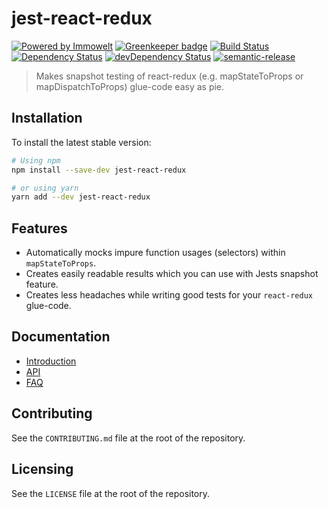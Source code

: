 # jest-react-redux

[![Powered by Immowelt](https://img.shields.io/badge/powered%20by-immowelt-yellow.svg?colorB=ffb200)](https://stackshare.io/immowelt-group/)
[![Greenkeeper badge](https://badges.greenkeeper.io/ImmoweltGroup/jest-react-redux.svg)](https://greenkeeper.io/)
[![Build Status](https://travis-ci.org/ImmoweltGroup/jest-react-redux.svg?branch=master)](https://travis-ci.org/ImmoweltGroup/jest-react-redux)
[![Dependency Status](https://david-dm.org/ImmoweltGroup/jest-react-redux.svg)](https://david-dm.org/ImmoweltGroup/jest-react-redux)
[![devDependency Status](https://david-dm.org/ImmoweltGroup/jest-react-redux/dev-status.svg)](https://david-dm.org/ImmoweltGroup/jest-react-redux#info=devDependencies&view=table)
[![semantic-release](https://img.shields.io/badge/%20%20%F0%9F%93%A6%F0%9F%9A%80-semantic--release-e10079.svg)](https://github.com/semantic-release/semantic-release)

> Makes snapshot testing of react-redux (e.g. mapStateToProps or mapDispatchToProps) glue-code easy as pie.

## Installation
To install the latest stable version:

```sh
# Using npm
npm install --save-dev jest-react-redux

# or using yarn
yarn add --dev jest-react-redux
```

## Features
* Automatically mocks impure function usages (selectors) within `mapStateToProps`.
* Creates easily readable results which you can use with Jests snapshot feature.
* Creates less headaches while writing good tests for your `react-redux` glue-code.

## Documentation
* [Introduction](/docs/introduction/README.md)
* [API](/docs/api/README.md)
* [FAQ](/docs/api/FAQ.md)

## Contributing
See the `CONTRIBUTING.md` file at the root of the repository.

## Licensing
See the `LICENSE` file at the root of the repository.
